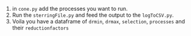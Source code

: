 1. in `cone.py` add the processes you want to run.
2. Run the `sterringFile.py` and feed the output to the `logToCSV.py`.
3. Voila you have a dataframe of `drmin`, `drmax`, `selection`, `processes` and their `reductionfactors`
